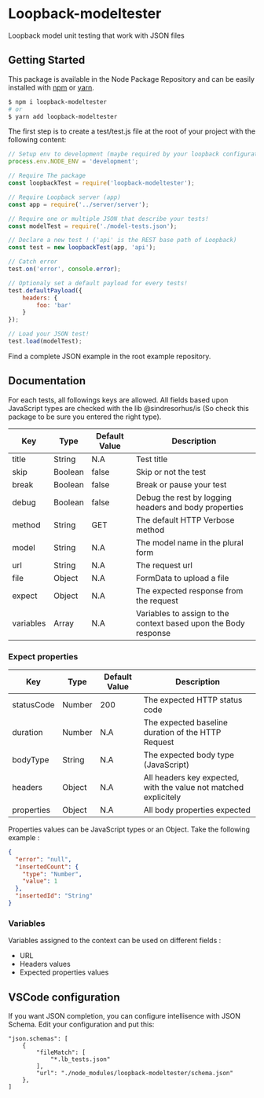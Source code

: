 # Loopback-modeltester
Loopback model unit testing that work with JSON files

## Getting Started

This package is available in the Node Package Repository and can be easily installed with [npm](https://docs.npmjs.com/getting-started/what-is-npm) or [yarn](https://yarnpkg.com).

```bash
$ npm i loopback-modeltester
# or
$ yarn add loopback-modeltester
``` 

The first step is to create a test/test.js file at the root of your project with the following content:

```js
// Setup env to development (maybe required by your loopback configuration)
process.env.NODE_ENV = 'development';

// Require The package
const loopbackTest = require('loopback-modeltester');

// Require Loopback server (app)
const app = require('../server/server');

// Require one or multiple JSON that describe your tests!
const modelTest = require('./model-tests.json');

// Declare a new test ! ('api' is the REST base path of Loopback)
const test = new loopbackTest(app, 'api');

// Catch error
test.on('error', console.error);

// Optionaly set a default payload for every tests!
test.defaultPayload({
    headers: {
        foo: 'bar'
    }
});

// Load your JSON test!
test.load(modelTest);
```

Find a complete JSON example in the root example repository.

## Documentation

For each tests, all followings keys are allowed. All fields based upon JavaScript types are checked with the lib @sindresorhus/is (So check this package to be sure you entered the right type).

| Key | Type | Default Value | Description |
| --- | --- | --- | --- |
| title | String | N.A | Test title |
| skip | Boolean | false | Skip or not the test |
| break | Boolean | false | Break or pause your test |
| debug | Boolean | false | Debug the rest by logging headers and body properties |
| method | String | GET | The default HTTP Verbose method |
| model | String | N.A | The model name in the plural form |
| url | String | N.A | The request url |
| file | Object | N.A | FormData to upload a file |
| expect | Object | N.A | The expected response from the request |
| variables | Array | N.A | Variables to assign to the context based upon the Body response | 

### Expect properties

| Key | Type | Default Value | Description |
| --- | --- | --- | --- |
| statusCode | Number | 200 | The expected HTTP status code |
| duration | Number | N.A | The expected baseline duration of the HTTP Request |
| bodyType | String | N.A | The expected body type (JavaScript) |
| headers | Object | N.A | All headers key expected, with the value not matched explicitely |
| properties | Object | N.A | All body properties expected |

Properties values can be JavaScript types or an Object. Take the following example : 

```json
{
  "error": "null",
  "insertedCount": {
    "type": "Number",
    "value": 1
  },
  "insertedId": "String"
}
```

### Variables

Variables assigned to the context can be used on different fields : 

- URL
- Headers values
- Expected properties values

## VSCode configuration

If you want JSON completion, you can configure intellisence with JSON Schema. Edit your configuration and put this:

```
"json.schemas": [
    {
        "fileMatch": [
            "*.lb_tests.json"
        ],
        "url": "./node_modules/loopback-modeltester/schema.json"
    },
]
```
